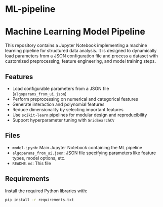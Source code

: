 # ML-pipeline
# Machine Learning Model Pipeline

This repository contains a Jupyter Notebook implementing a machine learning pipeline for structured data analysis. It is designed to dynamically load parameters from a JSON configuration file and process a dataset with customized preprocessing, feature engineering, and model training steps.

## Features

- Load configurable parameters from a JSON file (`algoparams_from_ui.json`)
- Perform preprocessing on numerical and categorical features
- Generate interaction and polynomial features
- Reduce dimensionality by selecting important features
- Use `scikit-learn` pipelines for modular design and reproducibility
- Support hyperparameter tuning with `GridSearchCV`

## Files

- `model.ipynb`: Main Jupyter Notebook containing the ML pipeline
- `algoparams_from_ui.json`: JSON file specifying parameters like feature types, model options, etc.
- `README.md`: This file

## Requirements

Install the required Python libraries with:

```bash
pip install -r requirements.txt
